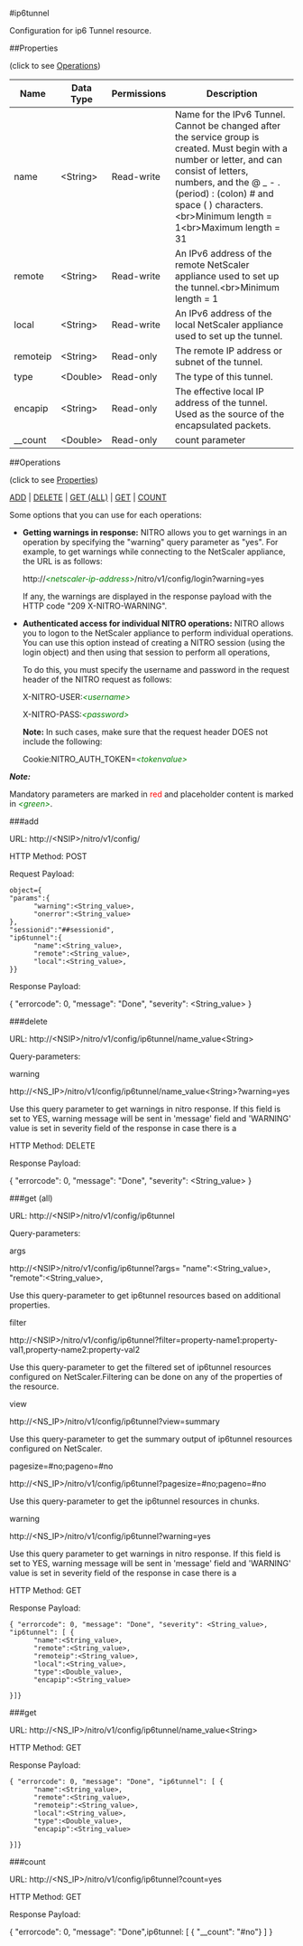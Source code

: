 #ip6tunnel

Configuration for ip6 Tunnel resource.


##Properties 
<span>(click to see [Operations](#operations))</span>


<table><thead><tr><th>Name</th><th> Data Type</th><th> Permissions</th><th>Description</th></tr></thead><tbody><tr><td>name</td><td>&lt;String></td><td>Read-write</td><td>Name for the IPv6 Tunnel. Cannot be changed after the service group is created. Must begin with a number or letter, and can consist of letters, numbers, and the @ _ - . (period) : (colon) # and space ( ) characters.&lt;br>Minimum length = 1&lt;br>Maximum length = 31</td><tr><tr><td>remote</td><td>&lt;String></td><td>Read-write</td><td>An IPv6 address of the remote NetScaler appliance used to set up the tunnel.&lt;br>Minimum length = 1</td><tr><tr><td>local</td><td>&lt;String></td><td>Read-write</td><td>An IPv6 address of the local NetScaler appliance used to set up the tunnel.</td><tr><tr><td>remoteip</td><td>&lt;String></td><td>Read-only</td><td>The remote IP address or subnet of the tunnel.</td><tr><tr><td>type</td><td>&lt;Double></td><td>Read-only</td><td>The type of this tunnel.</td><tr><tr><td>encapip</td><td>&lt;String></td><td>Read-only</td><td>The effective local IP address of the tunnel. Used as the source of the encapsulated packets.</td><tr><tr><td>__count</td><td>&lt;Double></td><td>Read-only</td><td>count parameter</td><tr></tbody></table>
##Operations 
<span>(click to see [Properties](#properties))</span>


[ADD](#add) | [DELETE](#delete) | [GET (ALL)](#get-(all)) | [GET](#get) | [COUNT](#count)


Some options that you can use for each operations:
<ul><li><p><b>Getting warnings in response:</b> NITRO allows you to get warnings in an operation by specifying the "warning" query parameter as "yes". For example, to get warnings while connecting to the NetScaler appliance, the URL is as follows:</p><p>http://<span style="color:green;font-style:italic;">&lt;netscaler-ip-address&gt;</span>/nitro/v1/config/login?warning=yes</p><p>If any, the warnings are displayed in the response payload with the HTTP code "209 X-NITRO-WARNING".</p></li><li><p><b>Authenticated access for individual NITRO operations:</b> NITRO allows you to logon to the NetScaler appliance to perform individual operations. You can use this option instead of creating a NITRO session (using the login object) and then using that session to perform all operations,</p><p>To do this, you must specify the username and password in the request header of the NITRO request as follows:</p><p>X-NITRO-USER:<span style="color:green;font-style:italic;">&lt;username&gt;</span></p><p>X-NITRO-PASS:<span style="color:green;font-style:italic;">&lt;password&gt;</span></p><p><b>Note:</b> In such cases, make sure that the request header DOES not include the following:</p><p>Cookie:NITRO_AUTH_TOKEN=<span style="color:green;font-style:italic;">&lt;tokenvalue&gt;</span></p></li></ul>



***Note:*** 
Mandatory parameters are marked in <span style="color:#FF0000;">red</span> and placeholder content is marked in <span style="color:green;font-style:italic">&lt;green&gt;</span>.

###add



URL: http://&lt;NSIP&gt;/nitro/v1/config/
HTTP Method: POST
Request Payload: ```object={"params":{      "warning":<String_value>,      "onerror":<String_value>},"sessionid":"##sessionid","ip6tunnel":{      "name":<String_value>,      "remote":<String_value>,      "local":<String_value>,}}```
Response Payload: 
{ "errorcode": 0, "message": "Done", "severity": <String_value> }


###delete



URL: http://&lt;NSIP&gt;/nitro/v1/config/ip6tunnel/name_value&lt;String&gt;
Query-parameters:
warning
http://&lt;NS_IP&gt;/nitro/v1/config/ip6tunnel/name_value&lt;String&gt;?warning=yes
Use this query parameter to get warnings in nitro response. If this field is set to YES, warning message will be sent in 'message' field and 'WARNING' value is set in severity field of the response in case there is a



HTTP Method: DELETE
Response Payload: 
{ "errorcode": 0, "message": "Done", "severity": <String_value> }


###get (all)



URL: http://&lt;NSIP&gt;/nitro/v1/config/ip6tunnel
Query-parameters:
args
http://&lt;NSIP&gt;/nitro/v1/config/ip6tunnel?args=      "name":&lt;String_value&gt;,      "remote":&lt;String_value&gt;,
Use this query-parameter to get ip6tunnel resources based on additional properties.


filter
http://&lt;NSIP&gt;/nitro/v1/config/ip6tunnel?filter=property-name1:property-val1,property-name2:property-val2
Use this query-parameter to get the filtered set of ip6tunnel resources configured on NetScaler.Filtering can be done on any of the properties of the resource.


view
http://&lt;NS_IP&gt;/nitro/v1/config/ip6tunnel?view=summary
Use this query-parameter to get the summary output of ip6tunnel resources configured on NetScaler.


pagesize=#no;pageno=#no
http://&lt;NS_IP&gt;/nitro/v1/config/ip6tunnel?pagesize=#no;pageno=#no
Use this query-parameter to get the ip6tunnel resources in chunks.


warning
http://&lt;NS_IP&gt;/nitro/v1/config/ip6tunnel?warning=yes
Use this query parameter to get warnings in nitro response. If this field is set to YES, warning message will be sent in 'message' field and 'WARNING' value is set in severity field of the response in case there is a



HTTP Method: GET
Response Payload: ```{ "errorcode": 0, "message": "Done", "severity": <String_value>, "ip6tunnel": [ {      "name":<String_value>,      "remote":<String_value>,      "remoteip":<String_value>,      "local":<String_value>,      "type":<Double_value>,      "encapip":<String_value>}]}```



###get



URL: http://&lt;NS_IP&gt;/nitro/v1/config/ip6tunnel/name_value&lt;String&gt;
HTTP Method: GET
Response Payload: ```{ "errorcode": 0, "message": "Done", "ip6tunnel": [ {      "name":<String_value>,      "remote":<String_value>,      "remoteip":<String_value>,      "local":<String_value>,      "type":<Double_value>,      "encapip":<String_value>}]}```



###count



URL: http://&lt;NS_IP&gt;/nitro/v1/config/ip6tunnel?count=yes
HTTP Method: GET
Response Payload: 
{ "errorcode": 0, "message": "Done",ip6tunnel: [ { "__count": "#no"} ] }


